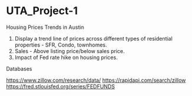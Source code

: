# UTA_Project-1
Housing Prices Trends in Austin
1.	Display a trend line of prices across different types of residential properties -  SFR, Condo, townhomes. 
2.	Sales - Above listing price/below sales price.
3.	Impact of Fed rate hike on housing prices.


Databases 

https://www.zillow.com/research/data/
https://rapidapi.com/search/zillow 
https://fred.stlouisfed.org/series/FEDFUNDS


